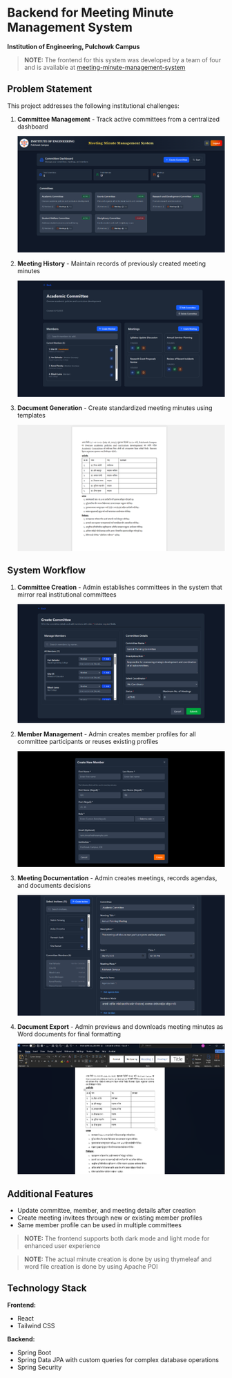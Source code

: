 # Backend for Meeting Minute Management System

**Institution of Engineering, Pulchowk Campus**

> **NOTE:** The frontend for this system was developed by a team of four and is available at [meeting-minute-management-system](https://github.com/GauravDahal18/meeting-minute-management-system?tab=readme-ov-file)

## Problem Statement

This project addresses the following institutional challenges:

1. **Committee Management** - Track active committees from a centralized dashboard

   ![Dashboard](images/Dashboard.png)

2. **Meeting History** - Maintain records of previously created meeting minutes

   ![Committee Details](images/CommitteeDetails.png)

3. **Document Generation** - Create standardized meeting minutes using templates

   ![Preview](images/Preview.png)

## System Workflow

1. **Committee Creation** - Admin establishes committees in the system that mirror real institutional committees

   ![Create Committee](images/CreateCommittee.png)

2. **Member Management** - Admin creates member profiles for all committee participants or reuses existing profiles

   ![Create Member](images/CreateMember.png)

3. **Meeting Documentation** - Admin creates meetings, records agendas, and documents decisions

   ![Create Meeting](images/CreateMeeting.png)

4. **Document Export** - Admin previews and downloads meeting minutes as Word documents for final formatting

   ![Document Export](images/Docx.png)

## Additional Features

-  Update committee, member, and meeting details after creation
-  Create meeting invitees through new or existing member profiles
-  Same member profile can be used in multiple committees

> **NOTE:** The frontend supports both dark mode and light mode for enhanced user experience

> **NOTE:** The actual minute creation is done by using thymeleaf and word file creation is done by using Apache POI

## Technology Stack

**Frontend:**

-  React
-  Tailwind CSS

**Backend:**

-  Spring Boot
-  Spring Data JPA with custom queries for complex database operations
-  Spring Security
